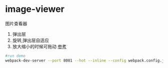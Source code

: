# image-viewer
图片查看器
1. 弹出层
2. 旋转,弹出层自适应
3. 放大缩小的时候可拖动 [参考](https://github.com/mzabriskie/react-draggable)


```bash
#run demo     
webpack-dev-server --port 8081 --hot --inline --config webpack.config.js --content-base ./example 
```